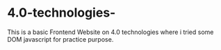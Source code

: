 # 4.0-technologies-

This is a basic Frontend Website on 4.0 technologies where i tried some DOM javascript for practice purpose.
